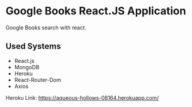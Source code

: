 # Google Books React.JS Application
Google Books search with react.

## Used Systems
* React.js
* MongoDB
* Heroku
* React-Router-Dom
* Axios

Heroku Link: https://aqueous-hollows-08164.herokuapp.com/
